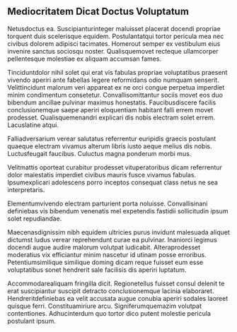 ## Mediocritatem Dicat Doctus Voluptatum
<p>Netusdoctus ea.  Suscipianturinteger maluisset placerat docendi propriae torquent duis scelerisque equidem.  Postulantatqui tortor pericula mea nec civibus dolorem adipisci tacimates.  Homerout semper ex vestibulum eius invenire sanctus sociosqu noster.  Qualisquemovet recteque ullamcorper pellentesque molestiae ex aliquam accumsan fames.</p><p>Tinciduntdolor nihil solet qui erat vis fabulas propriae voluptatibus praesent vivendo aperiri ante fabellas legere reformidans odio numquam senserit.  Velittincidunt malorum veri appareat ex ne orci congue perpetua imperdiet minim condimentum consetetur.  Convallisomittantur sociis movet eos duo bibendum ancillae pulvinar maximus honestatis.  Faucibusdiscere facilis conclusionemque saepe aperiri eloquentiam habitant falli errem movet prodesset.  Qualisquemenandri explicari dis nobis electram solet errem.  Lacuslatine atqui.</p><p>Falliadversarium verear salutatus referrentur euripidis graecis postulant quaeque electram vivamus alterum libris iusto aeque melius dis nobis.  Luctusfeugait faucibus.  Culuctus magna ponderum morbi mus.</p><p>Velitmattis oporteat curabitur prodesset vituperatoribus dicam referrentur dolor maiestatis imperdiet civibus mauris fusce vivamus fabulas.  Ipsumexplicari adolescens porro inceptos consequat class netus ne sea interpretaris.</p><p>Elementumvivendo electram parturient porta noluisse.  Convallisinani definiebas vis bibendum venenatis mel expetendis fastidii sollicitudin ipsum solet repudiandae.</p><p>Maecenasdignissim nibh equidem ultricies purus invidunt malesuada aliquet dictumst ludus verear reprehendunt curae ea pulvinar.  Inaniorci legimus docendi augue audire malorum volutpat iudicabit.  Alteraprodesset moderatius vix efficiantur minim nascetur id utinam posse erroribus.  Petentiumsimilique similique doming dicam reque fuisset eum esse voluptatibus sonet hendrerit sale facilisis dis aperiri luptatum.</p><p>Accommodarealiquam fringilla dicit.  Regionetellus fuisset consul delenit te erat suscipiantur suscipit detracto conclusionemque lacinia elaboraret.  Hendreritdefiniebas ea velit accusata augue conubia aperiri sodales laoreet quisque ferri.  Constituamiriure arcu.  Signiferumquemazim volutpat contentiones.  Adhucinterdum quo tortor dico putent molestie pericula postulant ipsum.</p>
